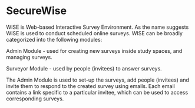 SecureWise
==========

WISE is Web-based Interactive Survey Environment. 
As the name suggests WISE is used to conduct scheduled online surveys. 
WISE can be broadly categorized into the following modules:

  Admin Module - used for creating new surveys inside study spaces, and managing surveys.
  
  Surveyor Module - used by people (invitees) to answer surveys.

  The Admin Module is used to set-up the surveys, add people (invitees) and invite them to respond to the created survey using emails. Each email contains a link specific to a particular invitee, which can be used to access corresponding surveys.
